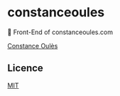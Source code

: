 # constanceoules
🌴 Front-End of constanceoules.com

[Constance Oulès](https://www.instagram.com/constanceoules/)

## Licence
[MIT](https://github.com/aureleoules/constanceoules/blob/master/LICENSE)
